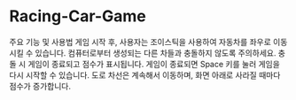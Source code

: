 # Racing-Car-Game
주요 기능 및 사용법
게임 시작 후, 사용자는 조이스틱을 사용하여 자동차를 좌우로 이동시킬 수 있습니다.
컴퓨터로부터 생성되는 다른 차들과 충돌하지 않도록 주의하세요. 충돌 시 게임이 종료되고 점수가 표시됩니다.
게임이 종료되면 Space 키를 눌러 게임을 다시 시작할 수 있습니다.
도로 차선은 계속해서 이동하며, 화면 아래로 사라질 때마다 점수가 증가합니다.
